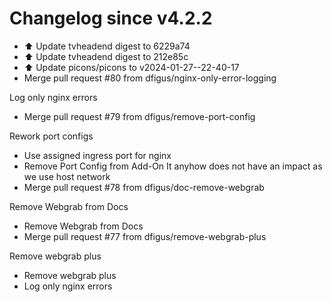 # Changelog since v4.2.2
- ⬆️ Update tvheadend digest to 6229a74 
- ⬆️ Update tvheadend digest to 212e85c 
- ⬆️ Update picons/picons to v2024-01-27--22-40-17 
- Merge pull request #80 from dfigus/nginx-only-error-logging

Log only nginx errors 
- Merge pull request #79 from dfigus/remove-port-config

Rework port configs 
- Use assigned ingress port for nginx 
- Remove Port Config from Add-On
It anyhow does not have an impact as we use host network 
- Merge pull request #78 from dfigus/doc-remove-webgrab

Remove Webgrab from Docs 
- Remove Webgrab from Docs 
- Merge pull request #77 from dfigus/remove-webgrab-plus

Remove webgrab plus 
- Remove webgrab plus 
- Log only nginx errors 
